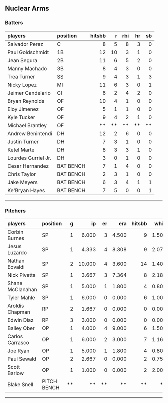 ## Nuclear Arms

### Batters

 
|players             |position  | hitsbb|  r| rbi| hr| sb| 
|:-------------------|:---------|------:|--:|---:|--:|--:| 
|Salvador Perez      |C         |      8|  5|   8|  3|  0| 
|Paul Goldschmidt    |1B        |     12| 10|   3|  1|  0| 
|Jean Segura         |2B        |     11|  6|   5|  2|  0| 
|Manny Machado       |3B        |      8|  4|   3|  0|  0| 
|Trea Turner         |SS        |      9|  4|   3|  1|  3| 
|Nicky Lopez         |MI        |     11|  6|   3|  0|  1| 
|Jeimer Candelario   |CI        |      6|  2|   4|  2|  0| 
|Bryan Reynolds      |OF        |     10|  4|   1|  0|  0| 
|Eloy Jimenez        |OF        |      5|  1|   1|  0|  0| 
|Kyle Tucker         |OF        |      9|  4|   2|  1|  0| 
|Michael Brantley    |OF        |     **| **|  **| **| **| 
|Andrew Benintendi   |DH        |     12|  2|   6|  0|  0| 
|Justin Turner       |DH        |      7|  3|   1|  0|  0| 
|Ketel Marte         |DH        |      8|  3|   3|  1|  0| 
|Lourdes Gurriel Jr. |DH        |      3|  0|   1|  0|  0| 
|Cesar Hernandez     |BAT BENCH |      7|  1|   4|  0|  0| 
|Chris Taylor        |BAT BENCH |      2|  3|   1|  0|  0| 
|Jake Meyers         |BAT BENCH |      6|  3|   4|  1|  1| 
|Ke'Bryan Hayes      |BAT BENCH |      7|  5|   0|  0|  1| 


* * *

### Pitchers

 
|players          |position    |  g|     ip| er|   era| hitsbb|  whip| so|  w| sv| 
|:----------------|:-----------|--:|------:|--:|-----:|------:|-----:|--:|--:|--:| 
|Corbin Burnes    |SP          |  1|  6.000|  3| 4.500|      9| 1.500| 11|  0|  0| 
|Jesus Luzardo    |SP          |  1|  4.333|  4| 8.308|      9| 2.077|  1|  0|  0| 
|Nathan Eovaldi   |SP          |  2| 10.000|  4| 3.600|     14| 1.400| 17|  0|  0| 
|Nick Pivetta     |SP          |  1|  3.667|  3| 7.364|      8| 2.182|  3|  0|  0| 
|Shane McClanahan |SP          |  1|  5.000|  1| 1.800|      4| 0.800|  7|  0|  0| 
|Tyler Mahle      |SP          |  1|  6.000|  0| 0.000|      6| 1.000|  4|  1|  0| 
|Aroldis Chapman  |RP          |  2|  1.667|  0| 0.000|      0| 0.000|  4|  0|  1| 
|Edwin Diaz       |RP          |  3|  3.000|  0| 0.000|      0| 0.000|  1|  0|  1| 
|Bailey Ober      |OP          |  1|  4.000|  4| 9.000|      6| 1.500|  3|  0|  0| 
|Carlos Carrasco  |OP          |  1|  6.000|  2| 3.000|      7| 1.167|  5|  0|  0| 
|Joe Ryan         |OP          |  1|  5.000|  1| 1.800|      4| 0.800|  5|  0|  0| 
|Paul Sewald      |OP          |  2|  2.667|  0| 0.000|      2| 0.750|  2|  0|  0| 
|Scott Barlow     |OP          |  1|  1.000|  0| 0.000|      2| 2.000|  0|  0|  1| 
|Blake Snell      |PITCH BENCH | **|     **| **|    **|     **|    **| **| **| **| 


* * *


